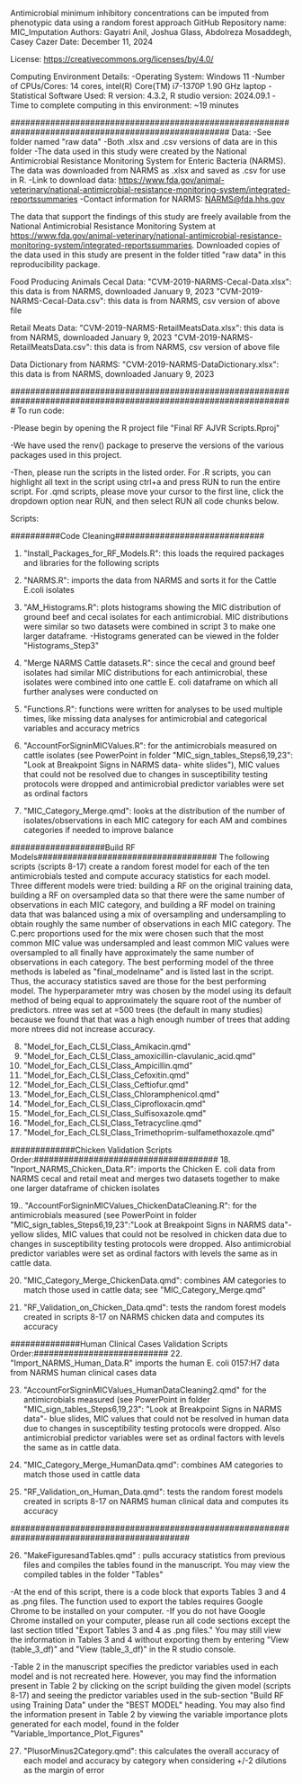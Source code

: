 Antimicrobial minimum inhibitory concentrations can be imputed from phenotypic data using a random forest approach
GitHub Repository name: MIC_Imputation
Authors: Gayatri Anil, Joshua Glass, Abdolreza Mosaddegh, Casey Cazer
Date: December 11, 2024

License: https://creativecommons.org/licenses/by/4.0/

Computing Environment Details:
-Operating System: Windows 11
-Number of CPUs/Cores: 14 cores, intel(R) Core(TM) i7-1370P   1.90 GHz laptop
-Statistical Software Used: R version: 4.3.2, R studio version: 2024.09.1
-Time to complete computing in this environment: ~19 minutes

####################################################################################################
Data:
-See folder named "raw data"
-Both .xlsx and .csv versions of data are in this folder
-The data used in this study were created by the National Antimicrobial Resistance Monitoring System for Enteric Bacteria (NARMS). The data was downloaded from NARMS as .xlsx and saved as .csv for use in R. 
-Link to download data: https://www.fda.gov/animal-veterinary/national-antimicrobial-resistance-monitoring-system/integrated-reportssummaries
-Contact information for NARMS: NARMS@fda.hhs.gov

The data that support the findings of this study are freely available from the National Antimicrobial Resistance Monitoring System at https://www.fda.gov/animal-veterinary/national-antimicrobial-resistance-monitoring-system/integrated-reportssummaries. Downloaded copies of the data used in this study are present in the folder titled "raw data" in this reproducibility package. 

Food Producing Animals Cecal Data:
"CVM-2019-NARMS-Cecal-Data.xlsx": this data is from NARMS, downloaded January 9, 2023
"CVM-2019-NARMS-Cecal-Data.csv": this data is from NARMS, csv version of above file

Retail Meats Data:
"CVM-2019-NARMS-RetailMeatsData.xlsx": this data is from NARMS, downloaded January 9, 2023
"CVM-2019-NARMS-RetailMeatsData.csv": this data is from NARMS, csv version of above file

Data Dictionary from NARMS:
"CVM-2019-NARMS-DataDictionary.xlsx": this data is from NARMS, downloaded January 9, 2023

#################################################################################################################
To run code: 

-Please begin by opening the R project file "Final RF AJVR Scripts.Rproj"

-We have used the renv() package to preserve the versions of the various packages used in this project. 

-Then, please run the scripts in the listed order. For .R scripts, you can highlight all text in the script using ctrl+a and press RUN to run the entire script. For .qmd scripts, please move your cursor to the first line, click the dropdown option near RUN, and then select RUN all code chunks below.

Scripts:

##########Code Cleaning##############################
1. "Install_Packages_for_RF_Models.R": this loads the required packages and libraries for the following scripts

2. "NARMS.R": imports the data from NARMS and sorts it for the Cattle E.coli isolates

3. "AM_Histograms.R": plots histograms showing the MIC distribution of ground beef and cecal isolates for each antimicrobial. MIC distributions were similar so two datasets were combined in script 3 to make one larger dataframe.
-Histograms generated can be viewed in the folder "Histograms_Step3"

4. "Merge NARMS Cattle datasets.R": since the cecal and ground beef isolates had similar MIC distributions for each antimicrobial, these isolates were combined into one cattle E. coli dataframe on which all further analyses were conducted on

5. "Functions.R": functions were written for analyses to be used multiple times, like missing data analyses for antimicrobial and categorical variables and accuracy metrics

6. "AccountForSigninMICValues.R": for the antimicrobials measured on cattle isolates (see PowerPoint in folder "MIC_sign_tables_Steps6,19,23": "Look at Breakpoint Signs in NARMS data- white slides"), MIC values that could not be resolved due to changes in susceptibility testing protocols were dropped and antimicrobial predictor variables were set as ordinal factors

7. "MIC_Category_Merge.qmd": looks at the distribution of the number of isolates/observations in each MIC category for each AM and combines categories if needed to improve balance


###################Build RF Models####################################
The following scripts (scripts 8-17) create a random forest model for each of the ten antimicrobials tested and compute accuracy statistics for each model. Three different models were tried: building a RF on the original training data, building a RF on oversampled data so that there were the same number of observations in each MIC category, and building a RF model on training data that was balanced using a mix of oversampling and undersampling to obtain roughly the same number of observations in each MIC category. The C.perc proportions used for the mix were chosen such that the most common MIC value was undersampled and least common MIC values were oversampled to all finally have approximately the same number of observations in each category. The best performing model of the three methods is labeled as "final_modelname" and is listed last in the script. Thus, the accuracy statistics saved are those for the best performing model. The hyperparameter mtry was chosen by the model using its default method of being equal to approximately the square root of the number of predictors. ntree was set at =500 trees (the default in many studies) because we found that that was a high enough number of trees that adding more ntrees did not increase accuracy.

8. "Model_for_Each_CLSI_Class_Amikacin.qmd"
9. "Model_for_Each_CLSI_Class_amoxicillin-clavulanic_acid.qmd"
10. "Model_for_Each_CLSI_Class_Ampicillin.qmd"
11. "Model_for_Each_CLSI_Class_Cefoxitin.qmd"
12. "Model_for_Each_CLSI_Class_Ceftiofur.qmd"
13. "Model_for_Each_CLSI_Class_Chloramphenicol.qmd"
14. "Model_for_Each_CLSI_Class_Ciprofloxacin.qmd"
15. "Model_for_Each_CLSI_Class_Sulfisoxazole.qmd"
16. "Model_for_Each_CLSI_Class_Tetracycline.qmd"
17. "Model_for_Each_CLSI_Class_Trimethoprim-sulfamethoxazole.qmd"


#############Chicken Validation Scripts Order:#####################################
18. "Inport_NARMS_Chicken_Data.R": imports the Chicken E. coli data from NARMS cecal and retail meat and merges two datasets together to make one larger dataframe of chicken isolates

19.. "AccountForSigninMICValues_ChickenDataCleaning.R": for the antimicrobials measured (see PowerPoint in folder "MIC_sign_tables_Steps6,19,23":"Look at Breakpoint Signs in NARMS data"- yellow slides, MIC values that could not be resolved in chicken data due to changes in susceptibility testing protocols were dropped. Also antimicrobial predictor variables were set as ordinal factors with levels the same as in cattle data.

20. "MIC_Category_Merge_ChickenData.qmd": combines AM categories to match those used in cattle data; see "MIC_Category_Merge.qmd"

21. "RF_Validation_on_Chicken_Data.qmd": tests the random forest models created in scripts 8-17 on NARMS chicken data and computes its accuracy


##############Human Clinical Cases Validation Scripts Order:###########################
22. "Import_NARMS_Human_Data.R" imports the human E. coli 0157:H7 data from NARMS human clinical cases data

23. "AccountForSigninMICValues_HumanDataCleaning2.qmd" for the antimicrobials measured (see PowerPoint in folder "MIC_sign_tables_Steps6,19,23": "Look at Breakpoint Signs in NARMS data"- blue slides, MIC values that could not be resolved in human data due to changes in susceptibility testing protocols were dropped. Also antimicrobial predictor variables were set as ordinal factors with levels the same as in cattle data. 

24. "MIC_Category_Merge_HumanData.qmd": combines AM categories to match those used in cattle data

25. "RF_Validation_on_Human_Data.qmd": tests the random forest models created in scripts 8-17 on NARMS human clinical data and computes its accuracy

############################################################################################

26. "MakeFiguresandTables.qmd" : pulls accuracy statistics from previous files and compiles the tables found in the manuscript. You may view the compiled tables in the folder "Tables"

-At the end of this script, there is a code block that exports Tables 3 and 4 as .png files. The function used to export the tables requires Google Chrome to be installed on your computer. 
-If you do not have Google Chrome installed on your computer, please run all code sections except the last section titled "Export Tables 3 and 4 as .png files." You may still view the information in Tables 3 and 4 without exporting them by entering "View (table_3_df)" and "View (table_3_df)" in the R studio console.

-Table 2 in the manuscript specifies the predictor variables used in each model and is not recreated here. However, you may find the information present in Table 2 by clicking on the script building the given model (scripts 8-17) and seeing the predictor variables used in the sub-section "Build RF using Training Data" under the "BEST MODEL" heading. You may also find the information present in Table 2 by viewing the variable importance plots generated for each model, found in the folder "Variable_Importance_Plot_Figures"

27. "PlusorMinus2Category.qmd": this calculates the overall accuracy of each model and accuracy by category when considering +/-2 dilutions as the margin of error
